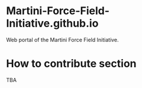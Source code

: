 # Martini-Force-Field-Initiative.github.io
Web portal of the Martini Force Field Initiative.

# How to contribute section
TBA